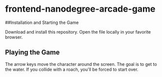 frontend-nanodegree-arcade-game
===============================

##Installation and Starting the Game

Download and install this repository.  Open the file locally in your favorite browser.

## Playing the Game

The arrow keys move the character around the screen.  The goal is to get to the water.  If you collide with a roach, you'll be forced to start over.
